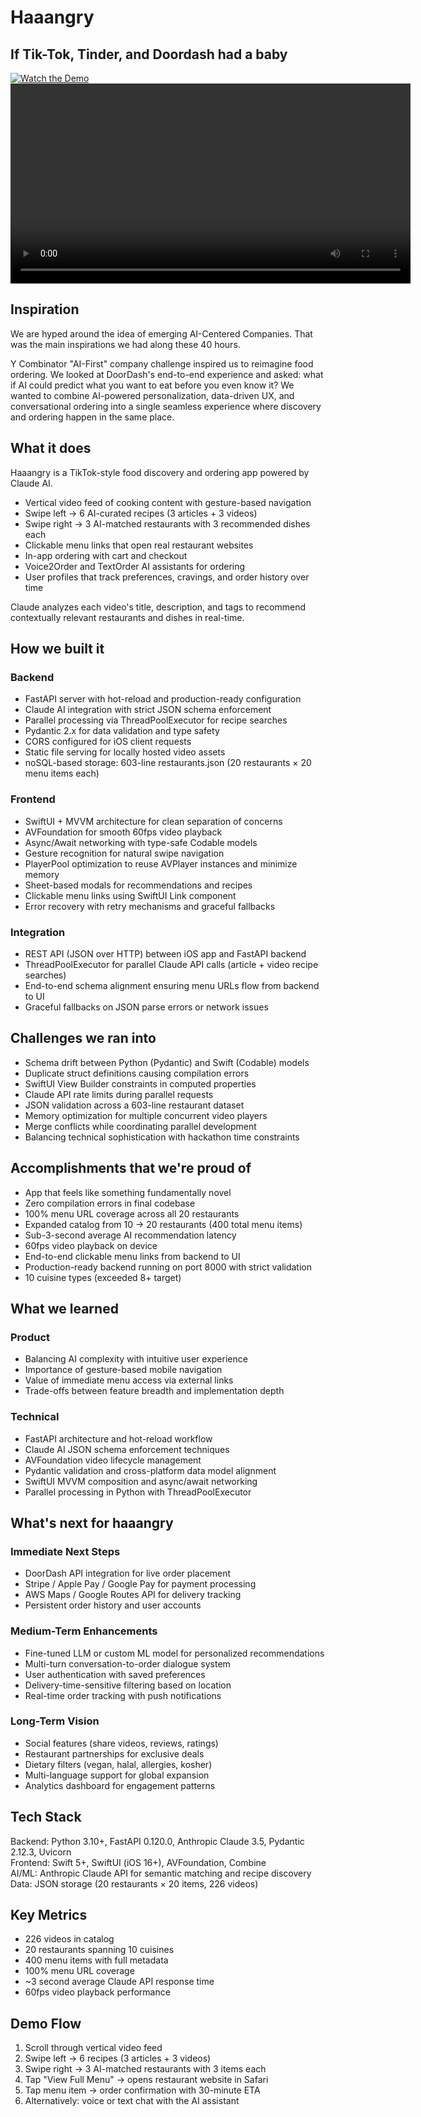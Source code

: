 # Haaangry

## If Tik-Tok, Tinder, and Doordash had a baby

[![Watch the Demo](https://img.youtube.com/vi/qiALzNWwzLU/hqdefault.jpg)](https://youtube.com/shorts/qiALzNWwzLU)
<video controls width="640">
  <source src="media/demo.mp4" type="video/mp4">
</video>


## Inspiration

We are hyped around the idea of emerging AI-Centered Companies. That was the main inspirations we had along these 40 hours.

Y Combinator "AI-First" company challenge inspired us to reimagine food ordering. We looked at DoorDash's end-to-end experience and asked: what if AI could predict what you want to eat before you even know it? We wanted to combine AI-powered personalization, data-driven UX, and conversational ordering into a single seamless experience where discovery and ordering happen in the same place.

## What it does

Haaangry is a TikTok-style food discovery and ordering app powered by Claude AI.

- Vertical video feed of cooking content with gesture-based navigation
- Swipe left → 6 AI-curated recipes (3 articles + 3 videos)
- Swipe right → 3 AI-matched restaurants with 3 recommended dishes each
- Clickable menu links that open real restaurant websites
- In-app ordering with cart and checkout
- Voice2Order and TextOrder AI assistants for ordering
- User profiles that track preferences, cravings, and order history over time

Claude analyzes each video's title, description, and tags to recommend contextually relevant restaurants and dishes in real-time.

## How we built it

### Backend
- FastAPI server with hot-reload and production-ready configuration
- Claude AI integration with strict JSON schema enforcement
- Parallel processing via ThreadPoolExecutor for recipe searches
- Pydantic 2.x for data validation and type safety
- CORS configured for iOS client requests
- Static file serving for locally hosted video assets
- noSQL-based storage: 603-line restaurants.json (20 restaurants × 20 menu items each)

### Frontend
- SwiftUI + MVVM architecture for clean separation of concerns
- AVFoundation for smooth 60fps video playback
- Async/Await networking with type-safe Codable models
- Gesture recognition for natural swipe navigation
- PlayerPool optimization to reuse AVPlayer instances and minimize memory
- Sheet-based modals for recommendations and recipes
- Clickable menu links using SwiftUI Link component
- Error recovery with retry mechanisms and graceful fallbacks

### Integration
- REST API (JSON over HTTP) between iOS app and FastAPI backend
- ThreadPoolExecutor for parallel Claude API calls (article + video recipe searches)
- End-to-end schema alignment ensuring menu URLs flow from backend to UI
- Graceful fallbacks on JSON parse errors or network issues

## Challenges we ran into

- Schema drift between Python (Pydantic) and Swift (Codable) models
- Duplicate struct definitions causing compilation errors
- SwiftUI View Builder constraints in computed properties
- Claude API rate limits during parallel requests
- JSON validation across a 603-line restaurant dataset
- Memory optimization for multiple concurrent video players
- Merge conflicts while coordinating parallel development
- Balancing technical sophistication with hackathon time constraints

## Accomplishments that we're proud of

- App that feels like something fundamentally novel
- Zero compilation errors in final codebase
- 100% menu URL coverage across all 20 restaurants
- Expanded catalog from 10 → 20 restaurants (400 total menu items)
- Sub-3-second average AI recommendation latency
- 60fps video playback on device
- End-to-end clickable menu links from backend to UI
- Production-ready backend running on port 8000 with strict validation
- 10 cuisine types (exceeded 8+ target)

## What we learned

### Product
- Balancing AI complexity with intuitive user experience
- Importance of gesture-based mobile navigation
- Value of immediate menu access via external links
- Trade-offs between feature breadth and implementation depth

### Technical
- FastAPI architecture and hot-reload workflow
- Claude AI JSON schema enforcement techniques
- AVFoundation video lifecycle management
- Pydantic validation and cross-platform data model alignment
- SwiftUI MVVM composition and async/await networking
- Parallel processing in Python with ThreadPoolExecutor


## What's next for haaangry

### Immediate Next Steps
- DoorDash API integration for live order placement
- Stripe / Apple Pay / Google Pay for payment processing
- AWS Maps / Google Routes API for delivery tracking
- Persistent order history and user accounts

### Medium-Term Enhancements
- Fine-tuned LLM or custom ML model for personalized recommendations
- Multi-turn conversation-to-order dialogue system
- User authentication with saved preferences
- Delivery-time-sensitive filtering based on location
- Real-time order tracking with push notifications

### Long-Term Vision
- Social features (share videos, reviews, ratings)
- Restaurant partnerships for exclusive deals
- Dietary filters (vegan, halal, allergies, kosher)
- Multi-language support for global expansion
- Analytics dashboard for engagement patterns

## Tech Stack

Backend: Python 3.10+, FastAPI 0.120.0, Anthropic Claude 3.5, Pydantic 2.12.3, Uvicorn  
Frontend: Swift 5+, SwiftUI (iOS 16+), AVFoundation, Combine  
AI/ML: Anthropic Claude API for semantic matching and recipe discovery  
Data: JSON storage (20 restaurants × 20 items, 226 videos)

## Key Metrics

- 226 videos in catalog
- 20 restaurants spanning 10 cuisines
- 400 menu items with full metadata
- 100% menu URL coverage
- ~3 second average Claude API response time
- 60fps video playback performance

## Demo Flow

1. Scroll through vertical video feed
2. Swipe left → 6 recipes (3 articles + 3 videos)
3. Swipe right → 3 AI-matched restaurants with 3 items each
4. Tap "View Full Menu" → opens restaurant website in Safari
5. Tap menu item → order confirmation with 30-minute ETA
6. Alternatively: voice or text chat with the AI assistant
